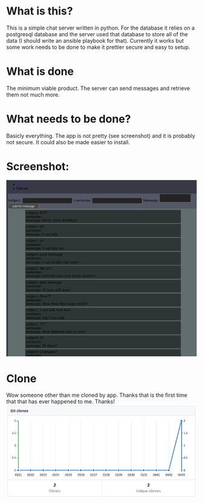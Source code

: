 # What is this?
This is a simple chat server written in python. For the database it relies on a postgresql database and the server used that
database to store all of the data (I should write an ansible playbook for that). Currently it works but some work needs to 
be done to make it prettier secure and easy to setup.
# What is done
The minimum viable product. The server can send messages and retrieve them not much more.
# What needs to be done?
Basicly everything. The app is not pretty (see screenshot) and it is probably not secure. It could also be made easier to 
install.
# Screenshot:
![](readme/screenshot.png)
# Clone
Wow someone other than me cloned by app. Thanks that is the first time that that has ever happened to me. Thanks!
![](readme/clone.png)
